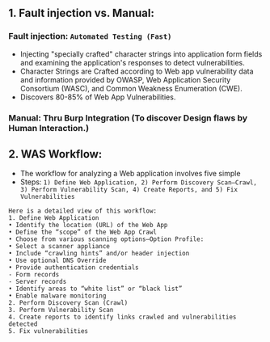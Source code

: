 ## 1. Fault injection vs. Manual:
### Fault injection: `Automated Testing (Fast)`
- Injecting "specially crafted" character strings into application form fields and examining the application's responses to detect vulnerabilities. 
- Character Strings are Crafted according to Web app vulnerability data and information provided by OWASP, Web Application Security Consortium (WASC), and Common Weakness Enumeration (CWE).
- Discovers 80-85% of Web App Vulnerabilities.

### Manual: Thru Burp Integration (To discover Design flaws by Human Interaction.)

## 2. WAS Workflow:
- The workflow for analyzing a Web application involves five simple
- Steps: `1) Define Web Application, 2) Perform Discovery Scan—Crawl, 3) Perform Vulnerability Scan, 4) Create Reports, and 5) Fix Vulnerabilities`
```
Here is a detailed view of this workflow:
1. Define Web Application
• Identify the location (URL) of the Web App
• Define the “scope” of the Web App Crawl
• Choose from various scanning options—Option Profile:
• Select a scanner appliance
• Include “crawling hints” and/or header injection
• Use optional DNS Override
• Provide authentication credentials
- Form records
- Server records
• Identify areas to “white list” or “black list”
• Enable malware monitoring
2. Perform Discovery Scan (Crawl)
3. Perform Vulnerability Scan
4. Create reports to identify links crawled and vulnerabilities detected
5. Fix vulnerabilities
```
